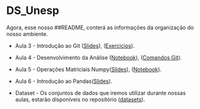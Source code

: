 # DS_Unesp
Agora, esse nosso ##README, conterá as informações da organização do nosso ambiente.

* Aula 3 - Introdução ao Git ([Slides](https://github.com/claytontey/DS_Unesp/blob/main/aulas/GitHub_1.pdf)), ([Exercicios](https://github.com/claytontey/DS_Unesp/tree/main/Work_Git)).

* Aula 4 - Desenvolvimento da Análise ([Notebook](https://github.com/claytontey/DS_Unesp/blob/main/src/Ciencia_Dados_Aerea.ipynb)), ([Comandos Git](https://github.com/claytontey/DS_Unesp/blob/main/aulas/Comandos_Git.pdf)).

* Aula 5 - Operações Matriciais Numpy([Slides](https://github.com/claytontey/DS_Unesp/blob/main/aulas/Numpy.pdf)), ([Notebook](https://github.com/claytontey/DS_Unesp/blob/main/src/aula6-Numpy.ipynb)).

* Aula 6 - Introdução ao Pandas([Slides](https://github.com/claytontey/DS_Unesp/blob/main/aulas/Pandas1.pdf)).

* Dataset - Os conjuntos de dados que iremos utilizar durante nossas aulas, estarão disponíveis no repositório ([datasets](https://github.com/claytontey/DS_Unesp/tree/main/Datasets)).


